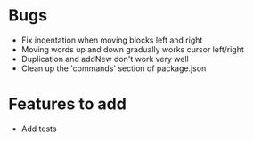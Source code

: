# Bugs

-   Fix indentation when moving blocks left and right
-   Moving words up and down gradually works cursor left/right
-   Duplication and addNew don't work very well
-   Clean up the 'commands' section of package.json

# Features to add

-   Add tests
